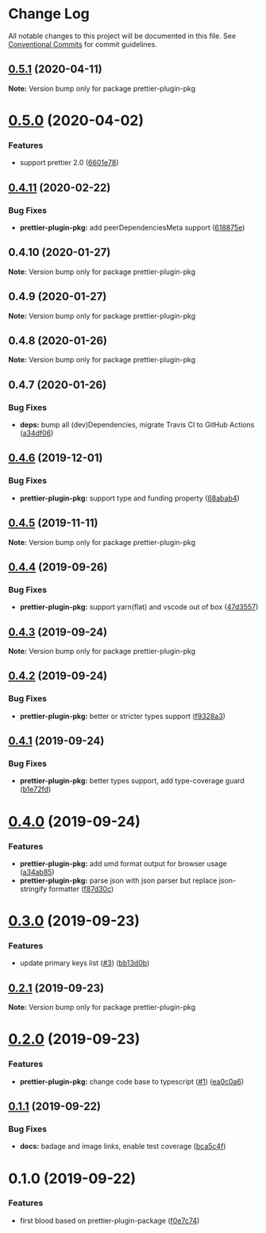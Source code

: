 # Change Log

All notable changes to this project will be documented in this file.
See [Conventional Commits](https://conventionalcommits.org) for commit guidelines.

## [0.5.1](https://github.com/rx-ts/prettier/compare/prettier-plugin-pkg@0.5.0...prettier-plugin-pkg@0.5.1) (2020-04-11)

**Note:** Version bump only for package prettier-plugin-pkg





# [0.5.0](https://github.com/rx-ts/prettier/compare/prettier-plugin-pkg@0.4.11...prettier-plugin-pkg@0.5.0) (2020-04-02)


### Features

* support prettier 2.0 ([6601e78](https://github.com/rx-ts/prettier/commit/6601e78d4e751b4fedc0d4a20537705bb7862792))





## [0.4.11](https://github.com/rx-ts/prettier/compare/prettier-plugin-pkg@0.4.10...prettier-plugin-pkg@0.4.11) (2020-02-22)


### Bug Fixes

* **prettier-plugin-pkg:** add peerDependenciesMeta support ([618875e](https://github.com/rx-ts/prettier/commit/618875ee48ab49820c4715a3a746b897333317e2))





## 0.4.10 (2020-01-27)

**Note:** Version bump only for package prettier-plugin-pkg





## 0.4.9 (2020-01-27)

**Note:** Version bump only for package prettier-plugin-pkg





## 0.4.8 (2020-01-26)

**Note:** Version bump only for package prettier-plugin-pkg





## 0.4.7 (2020-01-26)


### Bug Fixes

* **deps:** bump all (dev)Dependencies, migrate Travis CI to GitHub Actions ([a34df06](https://github.com/rx-ts/prettier/commit/a34df06b7701bef92c6c8a0566a2c48bd1d25f20))





## [0.4.6](https://github.com/rx-ts/prettier/compare/prettier-plugin-pkg@0.4.5...prettier-plugin-pkg@0.4.6) (2019-12-01)


### Bug Fixes

* **prettier-plugin-pkg:** support type and funding property ([68abab4](https://github.com/rx-ts/prettier/commit/68abab40312520dce01c6b6156b662d1df5c3f4b))





## [0.4.5](https://github.com/rx-ts/prettier/compare/prettier-plugin-pkg@0.4.4...prettier-plugin-pkg@0.4.5) (2019-11-11)

**Note:** Version bump only for package prettier-plugin-pkg





## [0.4.4](https://github.com/rx-ts/prettier/compare/prettier-plugin-pkg@0.4.3...prettier-plugin-pkg@0.4.4) (2019-09-26)


### Bug Fixes

* **prettier-plugin-pkg:** support yarn(flat) and vscode out of box ([47d3557](https://github.com/rx-ts/prettier/commit/47d3557))





## [0.4.3](https://github.com/rx-ts/prettier/compare/prettier-plugin-pkg@0.4.2...prettier-plugin-pkg@0.4.3) (2019-09-24)

**Note:** Version bump only for package prettier-plugin-pkg





## [0.4.2](https://github.com/rx-ts/prettier/compare/prettier-plugin-pkg@0.4.1...prettier-plugin-pkg@0.4.2) (2019-09-24)


### Bug Fixes

* **prettier-plugin-pkg:** better or stricter types support ([f9328a3](https://github.com/rx-ts/prettier/commit/f9328a3))





## [0.4.1](https://github.com/rx-ts/prettier/compare/prettier-plugin-pkg@0.4.0...prettier-plugin-pkg@0.4.1) (2019-09-24)


### Bug Fixes

* **prettier-plugin-pkg:** better types support, add type-coverage guard ([b1e72fd](https://github.com/rx-ts/prettier/commit/b1e72fd))





# [0.4.0](https://github.com/rx-ts/prettier/compare/prettier-plugin-pkg@0.3.0...prettier-plugin-pkg@0.4.0) (2019-09-24)


### Features

* **prettier-plugin-pkg:** add umd format output for browser usage ([a34ab85](https://github.com/rx-ts/prettier/commit/a34ab85))
* **prettier-plugin-pkg:** parse json with json parser but replace json-stringify formatter ([f87d30c](https://github.com/rx-ts/prettier/commit/f87d30c))





# [0.3.0](https://github.com/rx-ts/prettier/compare/prettier-plugin-pkg@0.2.1...prettier-plugin-pkg@0.3.0) (2019-09-23)


### Features

* update primary keys list ([#3](https://github.com/rx-ts/prettier/issues/3)) ([bb13d0b](https://github.com/rx-ts/prettier/commit/bb13d0b))





## [0.2.1](https://github.com/rx-ts/prettier/compare/prettier-plugin-pkg@0.2.0...prettier-plugin-pkg@0.2.1) (2019-09-23)

**Note:** Version bump only for package prettier-plugin-pkg





# [0.2.0](https://github.com/rx-ts/prettier/compare/prettier-plugin-pkg@0.1.1...prettier-plugin-pkg@0.2.0) (2019-09-23)


### Features

* **prettier-plugin-pkg:** change code base to typescript ([#1](https://github.com/rx-ts/prettier/issues/1)) ([ea0c0a6](https://github.com/rx-ts/prettier/commit/ea0c0a6))





## [0.1.1](https://github.com/rx-ts/prettier/compare/prettier-plugin-pkg@0.1.0...prettier-plugin-pkg@0.1.1) (2019-09-22)


### Bug Fixes

* **docs:** badage and image links, enable test coverage ([bca5c4f](https://github.com/rx-ts/prettier/commit/bca5c4f))





# 0.1.0 (2019-09-22)


### Features

* first blood based on prettier-plugin-package ([f0e7c74](https://github.com/rx-ts/prettier/commit/f0e7c74))
